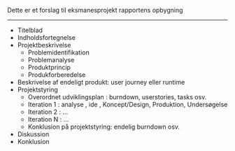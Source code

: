 Dette er et forslag til eksmanesprojekt rapportens opbygning

--------------------------------------

- Titelblad
- Indholdsfortegnelse
- Projektbeskrivelse
  - Problemidentifikation
  - Problemanalyse
  - Produktprincip
  - Produkforberedelse
- Beskrivelse af endeligt produkt: user journey eller runtime
- Projektstyring
  - Overordnet udviklingsplan : burndown, userstories, tasks osv.
  - Iteration 1 : analyse , ide , Koncept/Design, Produktion, Undersøgelse
  - Iteration 2 : ...
  - Iteration N : ...
  - Konklusion på projektstyring: endelig burndown osv.
- Diskussion
- Konklusion
